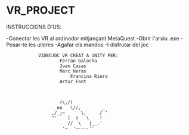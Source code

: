 # VR_PROJECT
INSTRUCCIONS D'US:

-Conectar les VR al ordinador mitjançant MetaQuest
-Obrir l'arxiu .exe
-Posar-te les ulleres
-Agafar els mandos 
-I disfrutar del joc


			    VIDEOJOC VR CREAT A UNITY PER:
					    Ferran Galocha
						Joan Casas
						Marc Heras
				            Francina Riera
						Artur Font



                        (\;/)
                       oo   \//,        _
                     ,/_;~      \,     / '
                     "'    (  (   \    !
                           //  \   |__.'
                         '~  '~----''
